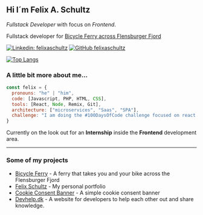 <h2>Hi I´m Felix A. Schultz</h2>
<p><em>Fullstack Developer</em> with focus on <em>Frontend</em>.</p>

<p>Fullstack developer for <a href="https://www.bicycleferry.com" target="_blank">Bicycle Ferry across Flensburger Fjord</a></p>

[![Linkedin: felixaschultz](https://img.shields.io/badge/-felixaschultz-blue?style=flat-square&logo=Linkedin&logoColor=white&link=https://www.linkedin.com/in/felix-schultz/)](https://www.linkedin.com/in/felixaschultz/)
[![GitHub felixaschultz](https://img.shields.io/github/followers/felixaschultz?label=follow&style=social)](https://www.github.com/felixaschultz)

[![Top Langs](https://github-readme-stats.vercel.app/api/top-langs/?username=felixaschultz&layout=compact&theme=tokyonight)](https://github.com/anuraghazra/github-readme-stats)

### A little bit more about me...

```javascript
const felix = {
  pronouns: "he" | "him",
  code: [Javascript, PHP, HTML, CSS],
  tools: [React, Node, Remix, Git],
  architecture: ["microservices", "Saas", "SPA"],
  challenge: "I am doing the #100DaysOfCode challenge focused on react and typescript"
}
```
Currently on the look out for an <b>Internship</b> inside the <b>Frontend</b> development area.

---

### Some of my projects

- [Bicycle Ferry](https://www.bicycleferry.com) - A ferry that takes you and your bike across the Flensburger Fjord
- [Felix Schultz](https://www.felix-schultz.net) - My personal portfolio
- [Cookie Consent Banner](https://github.com/felixaschultz/intastellar-gdpr-cookiebanner) - A simple cookie consent banner
- [Devhelp.dk](https://www.devhelp.dk) - A website for developers to help each other out and share knowledge.